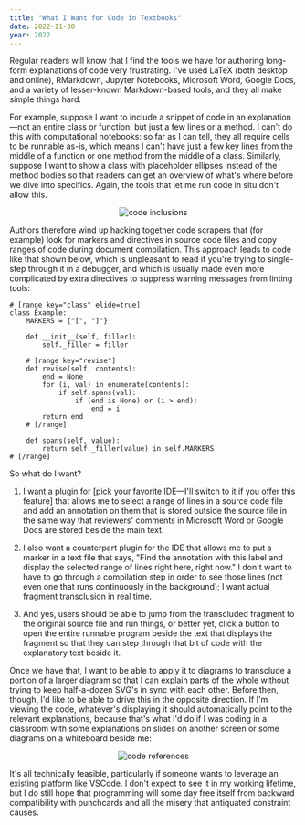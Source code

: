 ```yaml
---
title: "What I Want for Code in Textbooks"
date: 2022-11-30
year: 2022
---
```


Regular readers will know that
I find the tools we have for authoring long-form explanations of code
very frustrating.
I've used LaTeX (both desktop and online), RMarkdown, Jupyter Notebooks, Microsoft Word, Google Docs,
and a variety of lesser-known Markdown-based tools,
and they all make simple things hard.

For example,
suppose I want to include a snippet of code in an explanation—not an entire class or function,
but just a few lines or a method.
I can't do this with computational notebooks:
so far as I can tell,
they all require cells to be runnable as-is,
which means I can't have just a few key lines from the middle of a function
or one method from the middle of a class.
Similarly,
suppose I want to show a class with placeholder ellipses instead of the method bodies
so that readers can get an overview of what's where
before we dive into specifics.
Again,
the tools that let me run code in situ don't allow this.

<div align="center">
  <img src="{{'/files/2022/code-inclusions.svg' | relative_url}}" alt="code inclusions" />
</div>

Authors therefore wind up hacking together code scrapers
that (for example) look for markers and directives in source code files
and copy ranges of code during document compilation.
This approach leads to code like that shown below,
which is unpleasant to read
if you're trying to single-step through it in a debugger,
and which is usually made even more complicated by extra directives
to suppress warning messages from linting tools:

```
# [range key="class" elide=true]
class Example:
    MARKERS = {"[", "]"}

    def __init__(self, filler):
        self._filler = filler

    # [range key="revise"]
    def revise(self, contents):
        end = None
        for (i, val) in enumerate(contents):
            if self.spans(val):
                if (end is None) or (i > end):
                    end = i
        return end
    # [/range]

    def spans(self, value):
        return self._filler(value) in self.MARKERS
# [/range]
```

So what do I want?

1.  I want a plugin for [pick your favorite IDE—I'll switch to it if you offer this feature]
    that allows me to select a range of lines in a source code file
    and add an annotation on them
    that is stored outside the source file
    in the same way that reviewers' comments in Microsoft Word or Google Docs
    are stored beside the main text.

2.  I also want a counterpart plugin for the IDE
    that allows me to put a marker in a text file that says,
    "Find the annotation with this label
    and display the selected range of lines right here, right now."
    I don't want to have to go through a compilation step in order to see those lines
    (not even one that runs continuously in the background);
    I want actual fragment transclusion in real time.

3.  And yes,
    users should be able to jump from the transcluded fragment
    to the original source file
    and run things,
    or better yet,
    click a button to open the entire runnable program
    beside the text that displays the fragment
    so that they can step through that bit of code
    with the explanatory text beside it.

Once we have that,
I want to be able to apply it to diagrams
to transclude a portion of a larger diagram
so that I can explain parts of the whole
without trying to keep half-a-dozen SVG's in sync with each other.
Before then,
though,
I'd like to be able to drive this in the opposite direction.
If I'm viewing the code,
whatever's displaying it should automatically point to the relevant explanations,
because that's what I'd do if I was coding in a classroom
with some explanations on slides on another screen
or some diagrams on a whiteboard beside me:

<div align="center">
  <img src="{{'/files/2022/code-references.svg' | relative_url}}" alt="code references" />
</div>

It's all technically feasible,
particularly if someone wants to leverage an existing platform like VSCode.
I don't expect to see it in my working lifetime,
but I do still hope that programming will some day free itself
from backward compatibility with punchcards
and all the misery that antiquated constraint causes.
